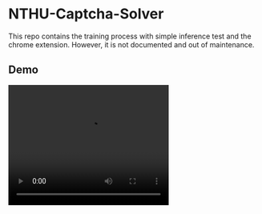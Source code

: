 # NTHU-Captcha-Solver
This repo contains the training process with simple inference test and the chrome extension. However, it is not documented and out of maintenance.

## Demo
<video src="demo.mp4" width="320" height="240" controls ></video>